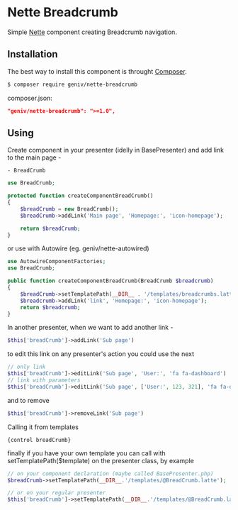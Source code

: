 Nette Breadcrumb
===========================================

Simple [Nette](http://nette.org) component creating Breadcrumb navigation.


Installation
------------
The best way to install this component is throught [Composer](http://getcomposer.org/).

```sh
$ composer require geniv/nette-breadcrumb
```

composer.json:
```json
"geniv/nette-breadcrumb": ">=1.0",
```

Using
-----
Create component in your presenter (idelly in BasePresenter) and add link to the main page -

```neon
- BreadCrumb
```

```php
use BreadCrumb;

protected function createComponentBreadCrumb()
{
    $breadCrumb = new BreadCrumb();
    $breadCrumb->addLink('Main page', 'Homepage:', 'icon-homepage');

    return $breadCrumb;
}
```

or use with Autowire (eg. geniv/nette-autowired)

```php
use AutowireComponentFactories;
use BreadCrumb;

public function createComponentBreadCrumb(BreadCrumb $breadcrumb)
{
    $breadCrumb->setTemplatePath(__DIR__ . '/templates/breadcrumbs.latte');
    $breadcrumb->addLink('link', 'Homepage:', 'icon-homepage');
    return $breadcrumb;
}
```

In another presenter, when we want to add another link -

```php
$this['breadCrumb']->addLink('Sub page')
```
to edit this link on any presenter's action you could use the next

```php
// only link
$this['breadCrumb']->editLink('Sub page', 'User:', 'fa fa-dashboard')
// link with parameters
$this['breadCrumb']->editLink('Sub page', ['User:', 123, 321], 'fa fa-dashboard')
```

and to remove
```php
$this['breadCrumb']->removeLink('Sub page')
```


Calling it from templates

```latte
{control breadCrumb}
```
finally if you have your own template you can call with setTemplatePath($template) on the presenter class, by example

```php
// on your component declaration (maybe called BasePresenter.php) 
$breadCrumb->setTemplatePath(__DIR__.'/templates/@BreadCrumb.latte');

// or on your regular presenter
$this['breadCrumb']->setTemplatePath(__DIR__.'/templates/@BreadCrumb.latte');
```
